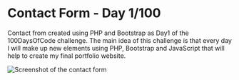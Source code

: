 # Contact Form - Day 1/100
Contact from created using PHP and Bootstrap as Day1 of the 100DaysOfCode challenge. The main idea of this challenge
is that every day I will make up new elements using PHP, Bootstrap and JavaScript that will help to create my final
portfolio website.

![Screenshot of the contact form](https://ibb.co/gZZhnc4)
